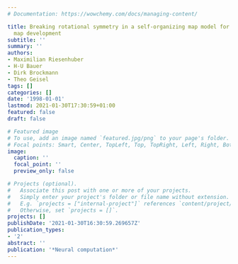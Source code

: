```yaml
---
# Documentation: https://wowchemy.com/docs/managing-content/

title: Breaking rotational symmetry in a self-organizing map model for orientation
  map development
subtitle: ''
summary: ''
authors:
- Maximilian Riesenhuber
- H-U Bauer
- Dirk Brockmann
- Theo Geisel
tags: []
categories: []
date: '1998-01-01'
lastmod: 2021-01-30T17:30:59+01:00
featured: false
draft: false

# Featured image
# To use, add an image named `featured.jpg/png` to your page's folder.
# Focal points: Smart, Center, TopLeft, Top, TopRight, Left, Right, BottomLeft, Bottom, BottomRight.
image:
  caption: ''
  focal_point: ''
  preview_only: false

# Projects (optional).
#   Associate this post with one or more of your projects.
#   Simply enter your project's folder or file name without extension.
#   E.g. `projects = ["internal-project"]` references `content/project/deep-learning/index.md`.
#   Otherwise, set `projects = []`.
projects: []
publishDate: '2021-01-30T16:30:59.269657Z'
publication_types:
- '2'
abstract: ''
publication: '*Neural computation*'
---
```


